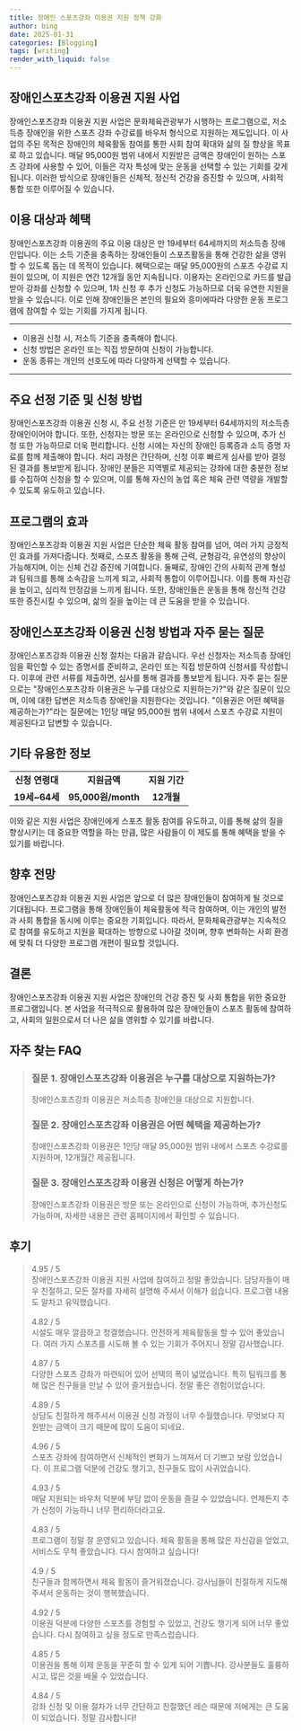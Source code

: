 ```yaml
---
title: 장애인 스포츠강좌 이용권 지원 정책 강화
author: bing
date: 2025-01-31
categories: [Blogging]
tags: [writing]
render_with_liquid: false
---
```



<h2 id='장애인스포츠강좌_이용권_지원사업'>장애인스포츠강좌 이용권 지원 사업</h2>

<p>장애인스포츠강좌 이용권 지원 사업은 문화체육관광부가 시행하는 프로그램으로, 저소득층 장애인을 위한 스포츠 강좌 수강료를 바우처 형식으로 지원하는 제도입니다. 이 사업의 주된 목적은 장애인의 체육활동 참여를 통한 사회 참여 확대와 삶의 질 향상을 목표로 하고 있습니다. 매달 95,000원 범위 내에서 지원받은 금액은 장애인이 원하는 스포츠 강좌에 사용할 수 있어, 이들은 각자 특성에 맞는 운동을 선택할 수 있는 기회를 갖게 됩니다. 이러한 방식으로 장애인들은 신체적, 정신적 건강을 증진할 수 있으며, 사회적 통합 또한 이루어질 수 있습니다.</p>

<h2 id='이용대상과_혜택'>이용 대상과 혜택</h2>

<p>장애인스포츠강좌 이용권의 주요 이용 대상은 만 19세부터 64세까지의 저소득층 장애인입니다. 이는 소득 기준을 충족하는 장애인들이 스포츠활동을 통해 건강한 삶을 영위할 수 있도록 돕는 데 목적이 있습니다. 혜택으로는 매달 95,000원의 스포츠 수강료 지원이 있으며, 이 지원은 연간 12개월 동안 지속됩니다. 이용자는 온라인으로 카드를 발급받아 강좌를 신청할 수 있으며, 1차 신청 후 추가 신청도 가능하므로 더욱 유연한 지원을 받을 수 있습니다. 이로 인해 장애인들은 본인의 필요와 흥미에따라 다양한 운동 프로그램에 참여할 수 있는 기회를 가지게 됩니다.</p>

<hr />

<ul>
    <li>이용권 신청 시, 저소득 기준을 충족해야 합니다.</li>
    <li>신청 방법은 온라인 또는 직접 방문하여 신청이 가능합니다.</li>
    <li>운동 종류는 개인의 선호도에 따라 다양하게 선택할 수 있습니다.</li>
</ul>

<hr />

<h2 id='선정기준_및_신청방법'>주요 선정 기준 및 신청 방법</h2>

<p>장애인스포츠강좌 이용권 신청 시, 주요 선정 기준은 만 19세부터 64세까지의 저소득층 장애인이어야 합니다. 또한, 신청자는 방문 또는 온라인으로 신청할 수 있으며, 추가 신청 또한 가능하므로 더욱 편리합니다. 신청 시에는 자신의 장애인 등록증과 소득 증명 자료를 함께 제출해야 합니다. 처리 과정은 간단하며, 신청 이후 빠르게 심사를 받아 결정된 결과를 통보받게 됩니다. 장애인 분들은 지역별로 제공되는 강좌에 대한 충분한 정보를 수집하여 신청을 할 수 있으며, 이를 통해 자신의 농업 혹은 체육 관련 역량을 개발할 수 있도록 유도하고 있습니다.</p>

<h2 id='프로그램의_효과'>프로그램의 효과</h2>

<p>장애인스포츠강좌 이용권 지원 사업은 단순한 체육 활동 참여를 넘어, 여러 가지 긍정적인 효과를 가져다줍니다. 첫째로, 스포츠 활동을 통해 근력, 균형감각, 유연성의 향상이 가능해지며, 이는 신체 건강 증진에 기여합니다. 둘째로, 장애인 간의 사회적 관계 형성과 팀워크를 통해 소속감을 느끼게 되고, 사회적 통합이 이루어집니다. 이를 통해 자신감을 높이고, 심리적 안정감을 느끼게 됩니다. 또한, 장애인들은 운동을 통해 정신적 건강 또한 증진시킬 수 있으며, 삶의 질을 높이는 데 큰 도움을 받을 수 있습니다.</p>

<h2 id='신청방법_자주_묻는_질문'>장애인스포츠강좌 이용권 신청 방법과 자주 묻는 질문</h2>

<p>장애인스포츠강좌 이용권 신청 절차는 다음과 같습니다. 우선 신청자는 저소득층 장애인임을 확인할 수 있는 증명서를 준비하고, 온라인 또는 직접 방문하여 신청서를 작성합니다. 이후에 관련 서류를 제출하면, 심사를 통해 결과를 통보받게 됩니다. 자주 묻는 질문으로는 "장애인스포츠강좌 이용권은 누구를 대상으로 지원하는가?"와 같은 질문이 있으며, 이에 대한 답변은 저소득층 장애인을 지원한다는 것입니다. "이용권은 어떤 혜택을 제공하는가?"라는 질문에는 1인당 매달 95,000원 범위 내에서 스포츠 수강료 지원이 제공된다고 답변할 수 있습니다.</p>

<h2 id='기타_정보'>기타 유용한 정보</h2>

<table>
    <tr>
        <td style="text-align: center; height: 17px;"><b>신청 연령대</b></td>
        <td style="text-align: center; height: 17px;"><b>지원금액</b></td>
        <td style="text-align: center; height: 17px;"><b>지원 기간</b></td>
    </tr>
    <tr>
        <td style="text-align: center; height: 17px;"><b>19세~64세</b></td>
        <td style="text-align: center; height: 17px;"><b>95,000원/month</b></td>
        <td style="text-align: center; height: 17px;"><b>12개월</b></td>
    </tr>
</table>

<p>이와 같은 지원 사업은 장애인에게 스포츠 활동 참여를 유도하고, 이를 통해 삶의 질을 향상시키는 데 중요한 역할을 하는 만큼, 많은 사람들이 이 제도를 통해 혜택을 받을 수 있기를 바랍니다.</p>

<h2 id='향후_전망'>향후 전망</h2>

<p>장애인스포츠강좌 이용권 지원 사업은 앞으로 더 많은 장애인들이 참여하게 될 것으로 기대됩니다. 프로그램을 통해 장애인들이 체육활동에 적극 참여하며, 이는 개인의 발전과 사회 통합을 동시에 이루는 중요한 기회입니다. 따라서, 문화체육관광부는 지속적으로 참여를 유도하고 지원을 확대하는 방향으로 나아갈 것이며, 향후 변화하는 사회 환경에 맞춰 더 다양한 프로그램 개편이 필요할 것입니다.</p>

<h2 id='결론'>결론</h2>

<p>장애인스포츠강좌 이용권 지원 사업은 장애인의 건강 증진 및 사회 통합을 위한 중요한 프로그램입니다. 본 사업을 적극적으로 활용하여 많은 장애인들이 스포츠 활동에 참여하고, 사회의 일원으로서 더 나은 삶을 영위할 수 있기를 바랍니다.</p>


<h2 id='자주_찾는_FAQ'>자주 찾는 FAQ</h2>
<div itemscope="" itemtype="https://schema.org/FAQPage"> 
<blockquote> 
<div itemscope="" itemprop="mainEntity" itemtype="https://schema.org/Question"> 
<h3 itemprop="name">질문 1. 장애인스포츠강좌 이용권은 누구를 대상으로 지원하는가?</h3> 
<div itemscope="" itemprop="acceptedAnswer" itemtype="https://schema.org/Answer"> 
<span itemprop="text"> 
<p>장애인스포츠강좌 이용권은 저소득층 장애인을 대상으로 지원합니다.</p> 
</span> 
</div> 
</div> 
<div itemscope="" itemprop="mainEntity" itemtype="https://schema.org/Question"> 
<h3 itemprop="name">질문 2. 장애인스포츠강좌 이용권은 어떤 혜택을 제공하는가?</h3> 
<div itemscope="" itemprop="acceptedAnswer" itemtype="https://schema.org/Answer"> 
<span itemprop="text"> 
<p>장애인스포츠강좌 이용권은 1인당 매달 95,000원 범위 내에서 스포츠 수강료를 지원하며, 12개월간 제공됩니다.</p> 
</span> 
</div> 
</div> 
<div itemscope="" itemprop="mainEntity" itemtype="https://schema.org/Question"> 
<h3 itemprop="name">질문 3. 장애인스포츠강좌 이용권 신청은 어떻게 하는가?</h3> 
<div itemscope="" itemprop="acceptedAnswer" itemtype="https://schema.org/Answer"> 
<span itemprop="text"> 
<p>장애인스포츠강좌 이용권은 방문 또는 온라인으로 신청이 가능하며, 추가신청도 가능하며, 자세한 내용은 관련 홈페이지에서 확인할 수 있습니다.</p> 
</span> 
</div> 
</div> 
</blockquote> 
</div>
<h2 id='후기'>후기</h2>
<div itemscope itemtype="https://schema.org/Product">
  <blockquote>
  <div itemprop="review" itemscope itemtype="https://schema.org/Review">
      <div itemprop="reviewRating" itemscope itemtype="https://schema.org/Rating"> <span itemprop="ratingValue">4.95</span> / <span itemprop="bestRating">5</span> </div>
      <span itemprop="reviewBody">장애인스포츠강좌 이용권 지원 사업에 참여하고 정말 좋았습니다. 담당자들이 매우 친절하고, 모든 절차를 자세히 설명해 주셔서 이해가 쉽습니다. 프로그램 내용도 알차고 유익했습니다.</span>
  </div>
  <br>
  <div itemprop="review" itemscope itemtype="https://schema.org/Review">
      <div itemprop="reviewRating" itemscope itemtype="https://schema.org/Rating"> <span itemprop="ratingValue">4.82</span> / <span itemprop="bestRating">5</span> </div>
      <span itemprop="reviewBody">시설도 매우 깔끔하고 청결했습니다. 안전하게 체육활동을 할 수 있어 좋았습니다. 여러 가지 스포츠를 시도해 볼 수 있는 기회가 주어지니 정말 감사했습니다.</span>
  </div>
  <br>
  <div itemprop="review" itemscope itemtype="https://schema.org/Review">
      <div itemprop="reviewRating" itemscope itemtype="https://schema.org/Rating"> <span itemprop="ratingValue">4.87</span> / <span itemprop="bestRating">5</span> </div>
      <span itemprop="reviewBody">다양한 스포츠 강좌가 마련되어 있어 선택의 폭이 넓었습니다. 특히 팀워크를 통해 많은 친구들을 만날 수 있어 즐거웠습니다. 정말 좋은 경험이었습니다.</span>
  </div>
  <br>
  <div itemprop="review" itemscope itemtype="https://schema.org/Review">
      <div itemprop="reviewRating" itemscope itemtype="https://schema.org/Rating"> <span itemprop="ratingValue">4.89</span> / <span itemprop="bestRating">5</span> </div>
      <span itemprop="reviewBody">상담도 친절하게 해주셔서 이용권 신청 과정이 너무 수월했습니다. 무엇보다 지원받는 금액이 크기 때문에 많이 도움이 되네요.</span>
  </div>
  <br>
  <div itemprop="review" itemscope itemtype="https://schema.org/Review">
      <div itemprop="reviewRating" itemscope itemtype="https://schema.org/Rating"> <span itemprop="ratingValue">4.96</span> / <span itemprop="bestRating">5</span> </div>
      <span itemprop="reviewBody">스포츠 강좌에 참여하면서 신체적인 변화가 느껴져서 더 기쁘고 보람 있었습니다. 이 프로그램 덕분에 건강도 챙기고, 친구들도 많이 사귀었습니다.</span>
  </div>
  <br>
  <div itemprop="review" itemscope itemtype="https://schema.org/Review">
      <div itemprop="reviewRating" itemscope itemtype="https://schema.org/Rating"> <span itemprop="ratingValue">4.93</span> / <span itemprop="bestRating">5</span> </div>
      <span itemprop="reviewBody">매달 지원되는 바우처 덕분에 부담 없이 운동을 즐길 수 있었습니다. 언제든지 추가 신청이 가능하니 너무 편리하더라고요.</span>
  </div>
  <br>
  <div itemprop="review" itemscope itemtype="https://schema.org/Review">
      <div itemprop="reviewRating" itemscope itemtype="https://schema.org/Rating"> <span itemprop="ratingValue">4.83</span> / <span itemprop="bestRating">5</span> </div>
      <span itemprop="reviewBody">프로그램이 정말 잘 운영되고 있습니다. 체육 활동을 통해 많은 자신감을 얻었고, 서비스도 무척 좋았습니다. 다시 참여하고 싶습니다!</span>
  </div>
  <br>
  <div itemprop="review" itemscope itemtype="https://schema.org/Review">
      <div itemprop="reviewRating" itemscope itemtype="https://schema.org/Rating"> <span itemprop="ratingValue">4.9</span> / <span itemprop="bestRating">5</span> </div>
      <span itemprop="reviewBody">친구들과 함께하면서 체육 활동이 즐거워졌습니다. 강사님들이 친절하게 지도해주셔서 운동하는 것이 행복했습니다.</span>
  </div>
  <br>
  <div itemprop="review" itemscope itemtype="https://schema.org/Review">
      <div itemprop="reviewRating" itemscope itemtype="https://schema.org/Rating"> <span itemprop="ratingValue">4.92</span> / <span itemprop="bestRating">5</span> </div>
      <span itemprop="reviewBody">이용권 덕분에 다양한 스포츠를 경험할 수 있었고, 건강도 챙기게 되어 너무 좋았습니다. 다시 참여하고 싶을 정도로 만족스럽습니다.</span>
  </div>
  <br>
  <div itemprop="review" itemscope itemtype="https://schema.org/Review">
      <div itemprop="reviewRating" itemscope itemtype="https://schema.org/Rating"> <span itemprop="ratingValue">4.85</span> / <span itemprop="bestRating">5</span> </div>
      <span itemprop="reviewBody">이용권을 통해 이제 운동을 꾸준히 할 수 있게 되어 기쁩니다. 강사분들도 훌륭하시고, 많은 것을 배울 수 있었습니다.</span>
  </div>
  <br>
  <div itemprop="review" itemscope itemtype="https://schema.org/Review">
      <div itemprop="reviewRating" itemscope itemtype="https://schema.org/Rating"> <span itemprop="ratingValue">4.84</span> / <span itemprop="bestRating">5</span> </div>
      <span itemprop="reviewBody">강좌 신청 및 이용 절차가 너무 간단하고 친절했던 레슨 때문에 저에게는 큰 도움이 되었습니다. 정말 감사합니다!</span>
  </div>
  </blockquote>
</div>

